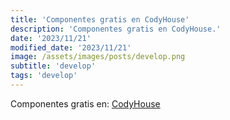 ```yaml
---
title: 'Componentes gratis en CodyHouse'
description: 'Componentes gratis en CodyHouse.'
date: '2023/11/21'
modified_date: '2023/11/21'
image: /assets/images/posts/develop.png
subtitle: 'develop'
tags: 'develop'
---
```


Componentes gratis en: [CodyHouse](https://codyhouse.co/ds/components?free=true)
